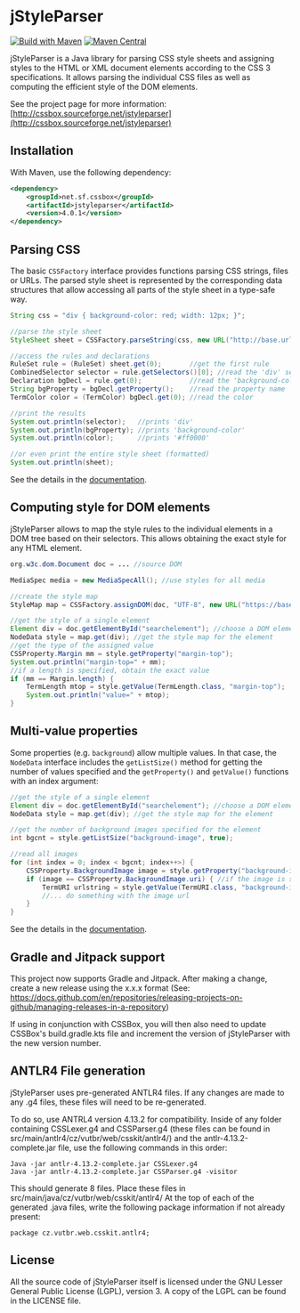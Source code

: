 jStyleParser
============

[![Build with Maven](https://github.com/radkovo/jStyleParser/actions/workflows/maven.yml/badge.svg)](https://github.com/radkovo/jStyleParser/actions/workflows/maven.yml)
[![Maven Central](https://maven-badges.herokuapp.com/maven-central/net.sf.cssbox/jstyleparser/badge.png)](https://maven-badges.herokuapp.com/maven-central/net.sf.cssbox/jstyleparser)


jStyleParser is a Java library for parsing CSS style sheets and assigning styles to the HTML or XML document elements according to the CSS 3 specifications.
It allows parsing the individual CSS files as well as computing the efficient style of the DOM elements.

See the project page for more information:
[http://cssbox.sourceforge.net/jstyleparser](http://cssbox.sourceforge.net/jstyleparser)

Installation
------------
With Maven, use the following dependency:
```xml
<dependency>
    <groupId>net.sf.cssbox</groupId>
    <artifactId>jstyleparser</artifactId>
    <version>4.0.1</version>
</dependency>
```

Parsing CSS
-----------
The basic `CSSFactory` interface provides functions parsing CSS strings, files or URLs. The parsed style sheet
is represented by the corresponding data structures that allow accessing all parts of the style sheet
in a type-safe way.
```java
String css = "div { background-color: red; width: 12px; }";

//parse the style sheet
StyleSheet sheet = CSSFactory.parseString(css, new URL("http://base.url"));

//access the rules and declarations
RuleSet rule = (RuleSet) sheet.get(0);       //get the first rule
CombinedSelector selector = rule.getSelectors()[0]; //read the 'div' selector
Declaration bgDecl = rule.get(0);            //read the 'background-color' declaration
String bgProperty = bgDecl.getProperty();    //read the property name
TermColor color = (TermColor) bgDecl.get(0); //read the color

//print the results
System.out.println(selector);   //prints 'div'
System.out.println(bgProperty); //prints 'background-color'
System.out.println(color);      //prints '#ff0000'

//or even print the entire style sheet (formatted)
System.out.println(sheet);
```

See the details in the [documentation](http://cssbox.sourceforge.net/jstyleparser/manual.php#parsing).

Computing style for DOM elements
--------------------------------
jStyleParser allows to map the style rules to the individual elements in a DOM tree based on their selectors. This allows
obtaining the exact style for any HTML element.

```java
org.w3c.dom.Document doc = ... //source DOM

MediaSpec media = new MediaSpecAll(); //use styles for all media

//create the style map
StyleMap map = CSSFactory.assignDOM(doc, "UTF-8", new URL("https://base.url/"), media, true);

//get the style of a single element
Element div = doc.getElementById("searchelement"); //choose a DOM element
NodeData style = map.get(div); //get the style map for the element
//get the type of the assigned value
CSSProperty.Margin mm = style.getProperty("margin-top");
System.out.println("margin-top=" + mm);
//if a length is specified, obtain the exact value
if (mm == Margin.length) {
    TermLength mtop = style.getValue(TermLength.class, "margin-top");
    System.out.println("value=" + mtop);
}

```

Multi-value properties
----------------------

Some properties (e.g. `background`) allow multiple values. In that case, the `NodeData` interface
includes the `getListSize()` method for getting the number of values specified and the `getProperty()`
and `getValue()` functions with an index argument:

```java
//get the style of a single element
Element div = doc.getElementById("searchelement"); //choose a DOM element
NodeData style = map.get(div); //get the style map for the element

//get the number of background images specified for the element
int bgcnt = style.getListSize("background-image", true);

//read all images
for (int index = 0; index < bgcnt; index++>) {
    CSSProperty.BackgroundImage image = style.getProperty("background-image", index);
    if (image == CSSProperty.BackgroundImage.uri) { //if the image is specified by its url
        TermURI urlstring = style.getValue(TermURI.class, "background-image", index);
        //... do something with the image url
    }
}

```

See the details in the [documentation](http://cssbox.sourceforge.net/jstyleparser/manual.php#dom).

Gradle and Jitpack support
--------------------------

This project now supports Gradle and Jitpack. After making a change, create a new release using the x.x.x format
(See: https://docs.github.com/en/repositories/releasing-projects-on-github/managing-releases-in-a-repository)

If using in conjunction with CSSBox, you will then also need to update CSSBox's build.gradle.kts file and increment the version of jStyleParser
with the new version number.

ANTLR4 File generation
--------------------------

jStyleParser uses pre-generated ANTLR4 files. If any changes are made to any .g4 files, these files will need to be re-generated.

To do so, use ANTRL4 version 4.13.2 for compatibility. Inside of any folder containing CSSLexer.g4 and CSSParser.g4 (these files can be found in src/main/antlr4/cz/vutbr/web/csskit/antlr4/)
and the antlr-4.13.2-complete.jar file, use the following commands in this order:
```
Java -jar antlr-4.13.2-complete.jar CSSLexer.g4
Java -jar antlr-4.13.2-complete.jar CSSParser.g4 -visitor
```
This should generate 8 files. Place these files in src/main/java/cz/vutbr/web/csskit/antlr4/
At the top of each of the generated .java files, write the following package information if not already present:
```
package cz.vutbr.web.csskit.antlr4;
```

License
-------

All the source code of jStyleParser itself is licensed under the GNU Lesser General
Public License (LGPL), version 3. A copy of the LGPL can be found 
in the LICENSE file.
